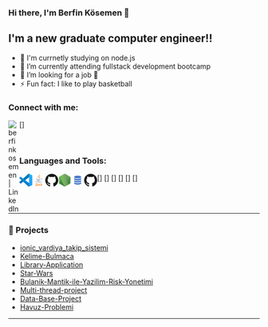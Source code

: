 ### Hi there, I'm Berfin Kösemen 👋 

## I'm a new graduate computer engineer!!

- 🔭 I'm currnetly studying on node.js
- 🌱 I’m currently attending fullstack development bootcamp 
- 👯 I’m looking for a job 🤣
- ⚡ Fun fact: I like to play basketball

### Connect with me:

[<img align="left" alt="berfinkosemen | LinkedIn" width="22px" src="https://cdn.jsdelivr.net/npm/simple-icons@v3/icons/linkedin.svg" />]

<br />

### Languages and Tools:

[<img align="left" alt="Visual Studio Code" width="26px" src="https://raw.githubusercontent.com/github/explore/80688e429a7d4ef2fca1e82350fe8e3517d3494d/topics/visual-studio-code/visual-studio-code.png" />]
[<img align="left" alt="JavaScript" width="26px" src="https://raw.githubusercontent.com/github/explore/80688e429a7d4ef2fca1e82350fe8e3517d3494d/topics/java/java.png" />]
[<img align="left" alt="Java" width="26px" src="https://raw.githubusercontent.com/github/explore/78df643247d429f6cc873026c0622819ad797942/topics/github/github.png" />]
[<img align="left" alt="Node.js" width="26px" src="https://raw.githubusercontent.com/github/explore/80688e429a7d4ef2fca1e82350fe8e3517d3494d/topics/nodejs/nodejs.png" />]
[<img align="left" alt="SQL" width="26px" src="https://raw.githubusercontent.com/github/explore/80688e429a7d4ef2fca1e82350fe8e3517d3494d/topics/sql/sql.png" />]
[<img align="left" alt="GitHub" width="26px" src="https://raw.githubusercontent.com/github/explore/78df643247d429f6cc873026c0622819ad797942/topics/github/github.png" />]

<br />
<br />

---


### 📕 Projects 

<!-- PROJECT-LIST:START -->
- [ionic_vardiya_takip_sistemi](https://github.com/berfinkosemen/ionic_vardiya_takip_sistemi)
- [Kelime-Bulmaca](https://github.com/berfinkosemen/Kelime-Bulmaca)
- [Library-Application](https://github.com/berfinkosemen/Library-Application)
- [Star-Wars](https://github.com/berfinkosemen/Star-Wars)
- [Bulanik-Mantik-ile-Yazilim-Risk-Yonetimi](https://github.com/berfinkosemen/Bulanik-Mantik-ile-Yazilim-Risk-Yonetimi)
- [Multi-thread-project](https://github.com/berfinkosemen/Multi-thread-project)
- [Data-Base-Project](https://github.com/berfinkosemen/Data-Base-Project)
- [Havuz-Problemi](https://github.com/berfinkosemen/Havuz-Problemi)
<!-- PROJECT-LIST:END -->

---
